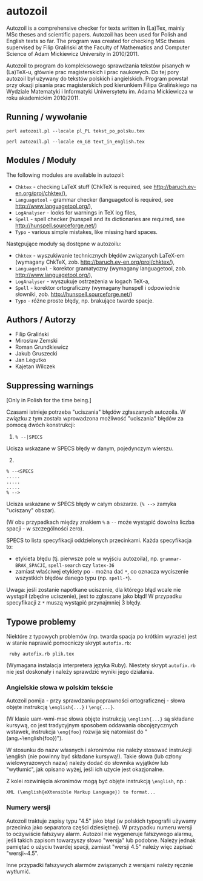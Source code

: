 autozoil
========

Autozoil is a comprehensive checker for texts written in (La)Tex,
mainly MSc theses and scientific papers. Autozoil has been used for
Polish and English texts so far. The program was created for checking
MSc theses supervised by Filip Graliński at the Faculty of Mathematics
and Computer Science of Adam Mickiewicz University in 2010/2011.

Autozoil to program do kompleksowego sprawdzania tekstów pisanych w
(La)TeX-u, głównie prac magisterskich i prac naukowych. Do tej pory
autozoil był używany do tekstów polskich i angielskich. Program
powstał przy okazji pisania prac magisterskich pod kierunkiem Filipa
Gralińskiego na Wydziale Matematyki i Informatyki Uniwersytetu im.
Adama Mickiewicza w roku akademickim 2010/2011.

Running / wywołanie
-------------------

    perl autozoil.pl --locale pl_PL tekst_po_polsku.tex

    perl autozoil.pl --locale en_GB text_in_english.tex

Modules / Moduły
----------------

The following modules are available in autozoil:

* `Chktex` - checking LaTeX stuff (ChkTeX is required, see
  http://baruch.ev-en.org/proj/chktex/),
* `Languagetool` - grammar checker (languagetool is required, see
  http://www.languagetool.org/),
* `LogAnalyser` - looks for warnings in TeX log files,
* `Spell` - spell checker (hunspell and its dictionaries are required,
   see http://hunspell.sourceforge.net/)
* `Typo` - various simple mistakes, like missing hard spaces.

Następujące moduły są dostępne w autozoilu:

* `Chktex` - wyszukiwanie technicznych błędów związanych LaTeX-em
  (wymagany ChkTeX, zob. http://baruch.ev-en.org/proj/chktex/),
* `Languagetool` - korektor gramatyczny (wymagany languagetool, zob.
  http://www.languagetool.org/),
* `LogAnalyser` - wyszukuje ostrzeżenia w logach TeX-a,
* `Spell` - korektor ortograficzny (wymagany hunspell i odpowiednie słowniki,
   zob. http://hunspell.sourceforge.net/)
* `Typo` - różne proste błędy, np. brakujące twarde spacje.

Authors / Autorzy
-----------------

* Filip Graliński
* Mirosław Zemski
* Roman Grundkiewicz
* Jakub Gruszecki
* Jan Legutko
* Kajetan Wilczek

Suppressing warnings
--------------------

[Only in Polish for the time being.]

Czasami istnieje potrzeba "uciszania" błędów zgłaszanych autozoila. W
związku z tym została wprowadzona możliwość "uciszania" błędów za
pomocą dwóch konstrukcji:

1) `% --|SPECS`

Ucisza wskazane w SPECS błędy w danym, pojedynczym wierszu.

2)

    % --<SPECS
    .....
    .....
    .....
    % -->

Ucisza wskazane w SPECS błędy w całym obszarze. (`% -->` zamyka
"uciszany" obszar).

(W obu przypadkach między znakiem `%` a `--` może wystąpić dowolna
liczba spacji - w szczególności zero).

SPECS to lista specyfikacji oddzielonych przecinkami. Każda
specyfikacja to:
- etykieta błędu (tj. pierwsze pole w wyjściu autozoila), np. `grammar-BRAK_SPACJI`, `spell-search` czy `latex-36`
- zamiast właściwej etykiety po `-` można dać `*`, co oznacza
  wyciszenie wszystkich błędów danego typu (np. `spell-*`).

Uwaga: jeśli zostanie napotkane uciszenie, dla którego błąd wcale nie
wystąpił (zbędne uciszenie), jest to zgłaszane jako błąd! W przypadku
specyfikacji z `*` muszą wystąpić przynajmniej 3 błędy.

Typowe problemy
---------------

Niektóre z typowych problemów (np. twarda spacja po krótkim wyrazie)
jest w stanie naprawić pomocniczy skrypt `autofix.rb`:

     ruby autofix.rb plik.tex

(Wymagana instalacja interpretera języka Ruby). Niestety skrypt
`autofix.rb` nie jest doskonały i należy sprawdzić wyniki jego
działania.

### Angielskie słowa w polskim tekście

Autozoil pomija - przy sprawdzaniu poprawności ortograficznej - słowa
objęte instrukcją `\english{...}` i `\eng{...}`.

(W klasie uam-wmi-msc słowa objęte instrukcją `\english{...}` są
składane kursywą, co jest tradycyjnym sposobem oddawania
obcojęzycznych wstawek, instrukcja `\eng{foo}` rozwija się natomiast
do "(ang.~\english{foo})").

W stosunku do nazw własnych i akronimów nie należy stosować instrukcji
\english (nie powinny być składane kursywą!). Takie słowa (lub człony
wielowyrazowych nazw) należy dodać do słownika wyjątków lub
"wytłumić", jak opisano wyżej, jeśli ich użycie jest okazjonalne.

Z kolei rozwinięcia akronimów mogą być objęte instrukcją `\english`, np.:

    XML (\english{eXtensible Markup Language}) to format...

### Numery wersji

Autozoil traktuje zapisy typu "4.5" jako błąd (w polskich typografii
używamy przecinka jako separatora części dziesiętnej). W przypadku
numeru wersji to oczywiście fałszywy alarm. Autozoil nie wygeneruje
fałszywego alarmu, jeśli takich zapisom towarzyszy słowo "wersja" lub
podobne. Należy jednak pamiętać o użyciu twardej spacji, zamiast
"wersji 4.5" należy więc zapisać "wersji~4.5".

Inne przypadki fałszywych alarmów związanych z wersjami należy ręcznie
wytłumić.
